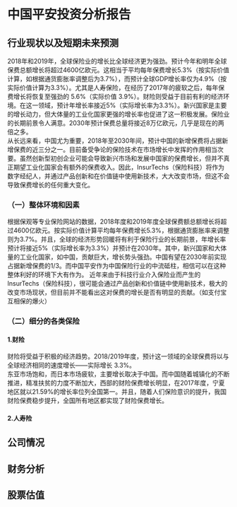 # 中国平安投资分析报告  
## 行业现状以及短期未来预测
2018年和2019年，全球保险业的增长比全球经济更为强劲。预计今年和明年全球保费总额增长将超过4600亿欧元。这相当于平均每年保费增长5.3%（按实际价值计算，如根据通货膨胀率调整后为3.7%），而预计全球GDP增长率仅为4.9%（按实际价值计算为3.3%）。尤其是人寿保险，在经历了2017年的疲软之后，每年保费增长将恢复至强劲的 5.6%（实际价值 3.9%）。财险则受益于目前有利的经济环境。在这一领域，预计年增长率接近5%（实际增长率为3.3%）。新兴国家是主要的增长动力，但大体量的工业化国家更强的增长率也促进了这一积极发展。保险业的长期前景令人满意。2030年预计保费总量将接近8万亿欧元，几乎是现在的两倍之多。  
从长远来看，中国尤为重要，2018年至2030年间，预计中国的新增保费将占据新增保费的近三分之一。目前备受争论的保险技术在市场增长中发挥的作用相当次要。虽然创新型初创企业可能会导致新兴市场和发展中国家的保费增长，但并不真正期望工业化国家会有额外的保费收入。因此，InsurTechs（保险科技）将作为数字经纪人，并通过产品创新和在价值链中使用新技术，大大改变市场，但这不会导致保费增长的任何重大变化。
### （一）整体环境和因素
根据保观等专业保险网站的数据，2018年度和2019年度全球保费额总额增长将超过4600亿欧元。按实际价值计算平均每年保费增长5.3%，根据通货膨胀率来调整则为3.7%。并且，全球的经济形势回暖将有利于保险行业的长期前景，年增长率预计将接近5%（实际增长率为3.3%）并预计在2030年。其中，新兴国家和大体量的工业化国家，如中国，贡献巨大，增长势头强劲。中国有望在2030年前实现占据新增保费的1/3。而中国平安作为中国保险行业的中流砥柱，相信可以在这种整体利好的环境下大有作为。
近年来由于科技行业介入保险业而产生的InsurTechs（保险科技），很可能会通过产品创新和价值链中使用新技术，极大的改变市场现状，但目前并不能看出这对保费的增长是否有明显的贡献。（如支付宝互相保的爆火）
### （二）细分的各类保险
#### 1.财险
财险将受益于积极的经济趋势。2018/2019年度，预计这一领域的全球保费将以与全球经济相同的速度增长——实际增长 3.3%。  
东亚市场饱和，而日本市场疲软，主要增长取决于中国。而中国随着城镇化的不断推进，精准扶贫的力度不断加大，西部的财险保费增长明显，在2017年度，宁夏地区就以21.59%的增长率位列全国第一。并且，随着人们保险意识的提升，我国财险保费稳步提升，全国所有地区都实现了财险保费增长。
#### 2.人寿险
## 公司情况
## 财务分析
## 股票估值
